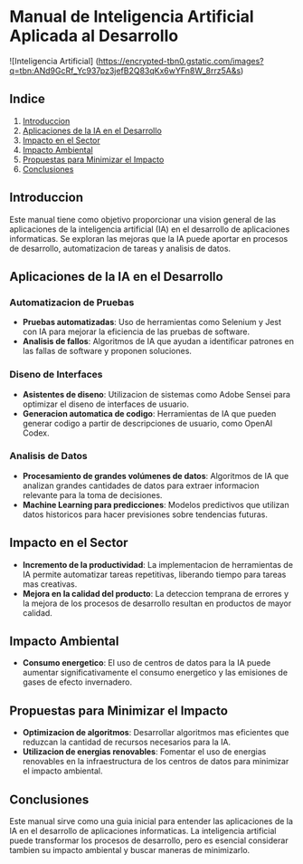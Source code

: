 # Manual de Inteligencia Artificial Aplicada al Desarrollo
![Inteligencia Artificial] (https://encrypted-tbn0.gstatic.com/images?q=tbn:ANd9GcRf_Yc937pz3jefB2Q83qKx6wYFn8W_8rrz5A&s)

## Indice
1. [Introduccion](#introduccion)
2. [Aplicaciones de la IA en el Desarrollo](#aplicaciones-de-la-ia-en-el-desarrollo)
3. [Impacto en el Sector](#impacto-en-el-sector)
4. [Impacto Ambiental](#impacto-ambiental)
5. [Propuestas para Minimizar el Impacto](#propuestas-para-minimizar-el-impacto)
6. [Conclusiones](#conclusiones)


## Introduccion
Este manual tiene como objetivo proporcionar una vision general de las aplicaciones de la inteligencia artificial (IA) en el desarrollo de aplicaciones informaticas. Se exploran las mejoras que la IA puede aportar en procesos de desarrollo, automatizacion de tareas y analisis de datos.


## Aplicaciones de la IA en el Desarrollo
### Automatizacion de Pruebas
- **Pruebas automatizadas**: Uso de herramientas como Selenium y Jest con IA para mejorar la eficiencia de las pruebas de software.
- **Analisis de fallos**: Algoritmos de IA que ayudan a identificar patrones en las fallas de software y proponen soluciones.


### Diseno de Interfaces
- **Asistentes de diseno**: Utilizacion de sistemas como Adobe Sensei para optimizar el diseno de interfaces de usuario.
- **Generacion automatica de codigo**: Herramientas de IA que pueden generar codigo a partir de descripciones de usuario, como OpenAI Codex.


### Analisis de Datos
- **Procesamiento de grandes volúmenes de datos**: Algoritmos de IA que analizan grandes cantidades de datos para extraer informacion relevante para la toma de decisiones.
- **Machine Learning para predicciones**: Modelos predictivos que utilizan datos historicos para hacer previsiones sobre tendencias futuras.


## Impacto en el Sector
- **Incremento de la productividad**: La implementacion de herramientas de IA permite automatizar tareas repetitivas, liberando tiempo para tareas mas creativas.
- **Mejora en la calidad del producto**: La deteccion temprana de errores y la mejora de los procesos de desarrollo resultan en productos de mayor calidad.


## Impacto Ambiental
- **Consumo energetico**: El uso de centros de datos para la IA puede aumentar significativamente el consumo energetico y las emisiones de gases de efecto invernadero.


## Propuestas para Minimizar el Impacto
- **Optimizacion de algoritmos**: Desarrollar algoritmos mas eficientes que reduzcan la cantidad de recursos necesarios para la IA.
- **Utilizacion de energias renovables**: Fomentar el uso de energias renovables en la infraestructura de los centros de datos para minimizar el impacto ambiental.


## Conclusiones
Este manual sirve como una guia inicial para entender las aplicaciones de la IA en el desarrollo de aplicaciones informaticas. La inteligencia artificial puede transformar los procesos de desarrollo, pero es esencial considerar tambien su impacto ambiental y buscar maneras de minimizarlo.
